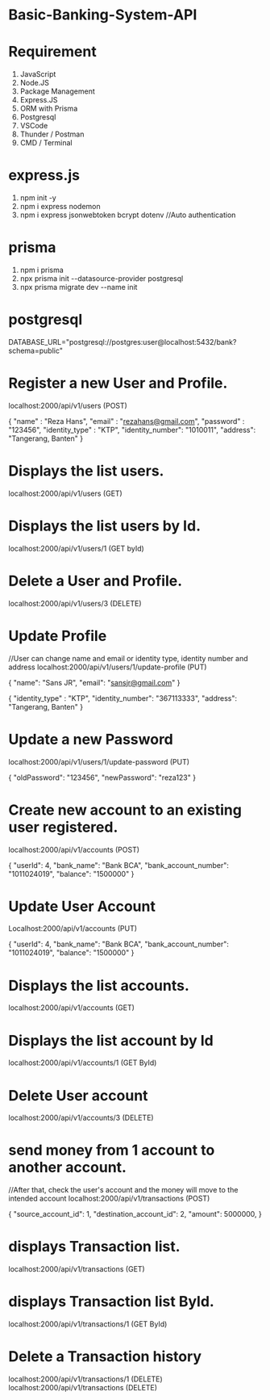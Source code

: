 # Basic-Banking-System-API

# Requirement
  1. JavaScript
  2. Node.JS
  3. Package Management
  4. Express.JS
  5. ORM with Prisma
  6. Postgresql
  7. VSCode
  8. Thunder / Postman
  9. CMD / Terminal
     
# express.js
  1. npm init -y
  2. npm i express nodemon
  3. npm i express jsonwebtoken bcrypt dotenv //Auto authentication

# prisma
  1. npm i prisma
  2. npx prisma init --datasource-provider postgresql
  3. npx prisma migrate dev --name init

# postgresql
DATABASE_URL="postgresql://postgres:user@localhost:5432/bank?schema=public"

# Register a new User and Profile.
  localhost:2000/api/v1/users (POST)

  {
  "name" : "Reza Hans",
  "email" : "rezahans@gmail.com",
  "password" : "123456",
  "identity_type" : "KTP",
  "identity_number": "1010011",
  "address": "Tangerang, Banten"
  }

# Displays the list users.

  localhost:2000/api/v1/users (GET)


# Displays the list users by Id.

  localhost:2000/api/v1/users/1 (GET byId)

# Delete a User and Profile. 

  localhost:2000/api/v1/users/3 (DELETE) 

# Update Profile 
  //User can change name and email or identity type, identity number and address
  localhost:2000/api/v1/users/1/update-profile (PUT)
  
  {
  "name": "Sans JR",
  "email": "sansjr@gmail.com"
  }

  {
  "identity_type" : "KTP",
  "identity_number": "367113333",
  "address": "Tangerang, Banten"
  }

# Update a new Password
localhost:2000/api/v1/users/1/update-password (PUT)

{
  "oldPassword": "123456",
  "newPassword": "reza123"
}

# Create new account to an existing user registered.
localhost:2000/api/v1/accounts (POST)

{
  "userId": 4,
  "bank_name": "Bank BCA",
  "bank_account_number": "1011024019",
  "balance": "1500000"
}

# Update User Account
Localhost:2000/api/v1/accounts (PUT)

{
  "userId": 4,
  "bank_name": "Bank BCA",
  "bank_account_number": "1011024019",
  "balance": "1500000"
}

# Displays the list accounts.
localhost:2000/api/v1/accounts (GET)

# Displays the list account by Id
localhost:2000/api/v1/accounts/1 (GET ById)

# Delete User account
localhost:2000/api/v1/accounts/3 (DELETE)

# send money from 1 account to another account.
  //After that, check the user's account and the money will move to the intended account
localhost:2000/api/v1/transactions (POST)

{
  "source_account_id": 1,
  "destination_account_id": 2,
  "amount": 5000000,
}

# displays Transaction list.
localhost:2000/api/v1/transactions (GET)

# displays Transaction list ById.
localhost:2000/api/v1/transactions/1 (GET ById)

# Delete a Transaction history
localhost:2000/api/v1/transactions/1 (DELETE)
localhost:2000/api/v1/transactions (DELETE)
